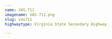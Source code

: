 ```yaml
---
name: VAS-711
imagename: VAS-711.png
slug: vas711
highwaytype: Virginia State Secondary Highway

---
```

